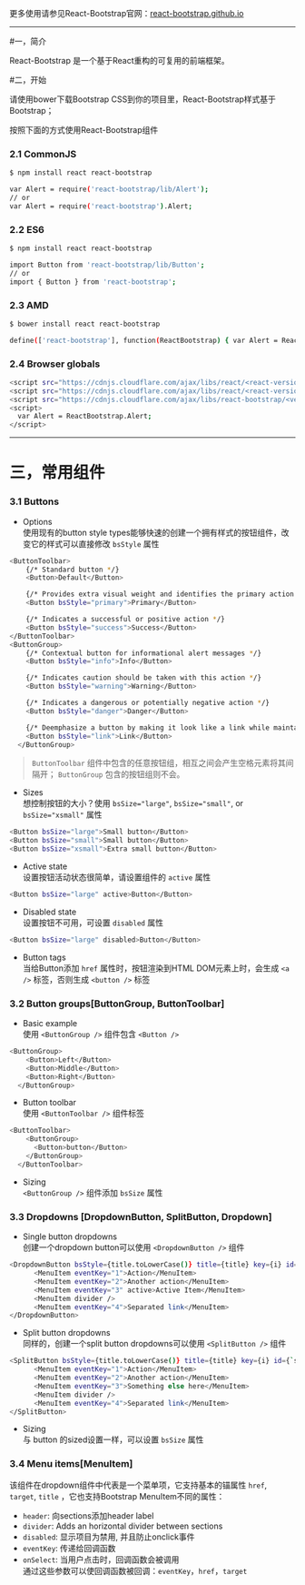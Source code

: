 更多使用请参见React-Bootstrap官网：[react-bootstrap.github.io](http://react-bootstrap.github.io/)

---

#一，简介

React-Bootstrap 是一个基于React重构的可复用的前端框架。

#二，开始

请使用bower下载Bootstrap CSS到你的项目里，React-Bootstrap样式基于Bootstrap；

按照下面的方式使用React-Bootstrap组件

### 2.1 CommonJS

```sh 
$ npm install react react-bootstrap

var Alert = require('react-bootstrap/lib/Alert');
// or
var Alert = require('react-bootstrap').Alert;
```

### 2.2 ES6

```sh 
$ npm install react react-bootstrap

import Button from 'react-bootstrap/lib/Button';
// or
import { Button } from 'react-bootstrap';
```

### 2.3 AMD

```sh 
$ bower install react react-bootstrap

define(['react-bootstrap'], function(ReactBootstrap) { var Alert = ReactBootstrap.Alert; ... });
```

### 2.4 Browser globals
```sh 
<script src="https://cdnjs.cloudflare.com/ajax/libs/react/<react-version>/react.min.js"></script>
<script src="https://cdnjs.cloudflare.com/ajax/libs/react/<react-version>/react-dom.min.js"></script>
<script src="https://cdnjs.cloudflare.com/ajax/libs/react-bootstrap/<version>/react-bootstrap.min.js"></script>
<script>
  var Alert = ReactBootstrap.Alert;
</script>
```
---

# 三，常用组件

### 3.1 Buttons
- Options    
使用现有的button style types能够快速的创建一个拥有样式的按钮组件，改变它的样式可以直接修改 `bsStyle` 属性     

```sh 
<ButtonToolbar>
    {/* Standard button */}
    <Button>Default</Button>

    {/* Provides extra visual weight and identifies the primary action in a set of buttons */}
    <Button bsStyle="primary">Primary</Button>

    {/* Indicates a successful or positive action */}
    <Button bsStyle="success">Success</Button>
</ButtonToolbar>
<ButtonGroup>
    {/* Contextual button for informational alert messages */}
    <Button bsStyle="info">Info</Button>

    {/* Indicates caution should be taken with this action */}
    <Button bsStyle="warning">Warning</Button>

    {/* Indicates a dangerous or potentially negative action */}
    <Button bsStyle="danger">Danger</Button>

    {/* Deemphasize a button by making it look like a link while maintaining button behavior */}
    <Button bsStyle="link">Link</Button>
  </ButtonGroup>
```    
> `ButtonToolbar` 组件中包含的任意按钮组，相互之间会产生空格元素将其间隔开； `ButtonGroup` 包含的按钮组则不会。     

- Sizes    
想控制按钮的大小？使用 `bsSize="large"`, `bsSize="small"`, or `bsSize="xsmall"` 属性     
```sh
<Button bsSize="large">Small button</Button>
<Button bsSize="small">Small button</Button>
<Button bsSize="xsmall">Extra small button</Button>
```  
- Active state       
设置按钮活动状态很简单，请设置组件的 `active` 属性    
```sh
<Button bsSize="large" active>Button</Button>
```     
- Disabled state         
设置按钮不可用，可设置 `disabled` 属性      
```sh
<Button bsSize="large" disabled>Button</Button>
```       

- Button tags         
当给Button添加 `href` 属性时，按钮渲染到HTML DOM元素上时，会生成 `<a />` 标签，否则生成  `<button />` 标签        


### 3.2 Button groups[ButtonGroup, ButtonToolbar]     
- Basic example      
使用 `<ButtonGroup />` 组件包含 `<Button />`       
```sh
<ButtonGroup>
    <Button>Left</Button>
    <Button>Middle</Button>
    <Button>Right</Button>
  </ButtonGroup>
```          
- Button toolbar        
使用 `<ButtonToolbar />` 组件标签        
```sh
<ButtonToolbar>
    <ButtonGroup>
      <Button>button</Button>
    </ButtonGroup>
  </ButtonToolbar>
```               
- Sizing        
`<ButtonGroup />` 组件添加 `bsSize` 属性         
        
### 3.3 Dropdowns [DropdownButton, SplitButton, Dropdown]                

- Single button dropdowns          
创建一个dropdown button可以使用 `<DropdownButton />` 组件
```sh
<DropdownButton bsStyle={title.toLowerCase()} title={title} key={i} id={`dropdown-basic-${i}`}>
      <MenuItem eventKey="1">Action</MenuItem>
      <MenuItem eventKey="2">Another action</MenuItem>
      <MenuItem eventKey="3" active>Active Item</MenuItem>
      <MenuItem divider />
      <MenuItem eventKey="4">Separated link</MenuItem>
</DropdownButton>
```          
- Split button dropdowns        
同样的，创建一个split button dropdowns可以使用 `<SplitButton />` 组件      
```sh
<SplitButton bsStyle={title.toLowerCase()} title={title} key={i} id={`split-button-basic-${i}`}>
      <MenuItem eventKey="1">Action</MenuItem>
      <MenuItem eventKey="2">Another action</MenuItem>
      <MenuItem eventKey="3">Something else here</MenuItem>
      <MenuItem divider />
      <MenuItem eventKey="4">Separated link</MenuItem>
</SplitButton>
```          
- Sizing      
与 button 的sized设置一样，可以设置 `bsSize` 属性        

### 3.4 Menu items[MenuItem]      
该组件在dropdown组件中代表是一个菜单项，它支持基本的锚属性 `href`, `target`, `title` ，它也支持Bootstrap MenuItem不同的属性：       

-  `header`: 向sections添加header label
-  `divider`: Adds an horizontal divider between sections
-  `disabled`: 显示项目为禁用, 并且防止onclick事件
-  `eventKey`: 传递给回调函数
-  `onSelect`: 当用户点击时，回调函数会被调用        
通过这些参数可以使回调函数被回调：`eventKey`，`href`，`target`

